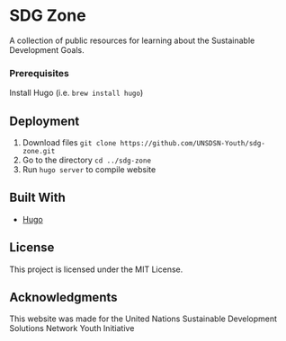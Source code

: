 # SDG Zone

A collection of public resources for learning about the Sustainable Development Goals.

### Prerequisites

Install Hugo (i.e. `brew install hugo`)


## Deployment

1. Download files `git clone https://github.com/UNSDSN-Youth/sdg-zone.git`
2. Go to the directory `cd ../sdg-zone`
3. Run `hugo server` to compile website

## Built With

* [Hugo](https://gohugo.io/)

## License

This project is licensed under the MIT License.

## Acknowledgments

This website was made for the United Nations Sustainable Development Solutions Network Youth Initiative

